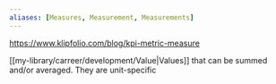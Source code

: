 ```yaml
---
aliases: [Measures, Measurement, Measurements]
---
```


https://www.klipfolio.com/blog/kpi-metric-measure

[[my-library/carreer/development/Value|Values]] that can be summed and/or averaged. They are unit-specific
